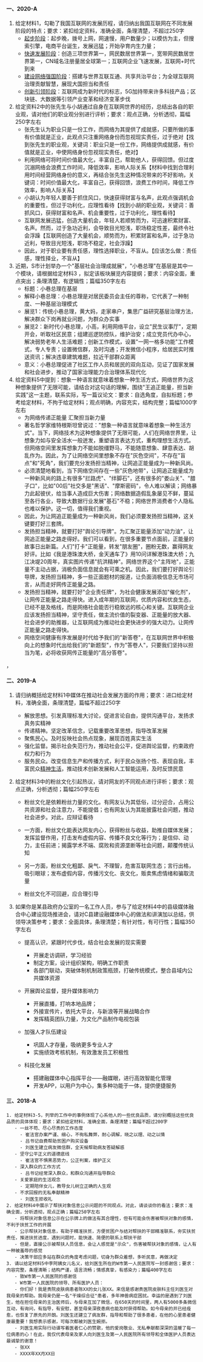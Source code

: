 #### 一、2020-A

1. 给定材料1，勾勒了我国互联网的发展历程，请归纳出我国互联网在不同发展阶段的特点；要求：紧扣给定资料，准确全面，条理清楚，不超过250字
   - <u>起步阶段</u>：起步晚，拨号上网，网速慢，用户数量少；以模仿为主，但搜索引擎，电商平台诞生，发展迅猛；开始孕育内生力量；
   - <u>快速发展阶段</u>：创造三项世界第一，网民数居世界第一，宽带网民数居世界第一，CN域名注册量居全球第一；互联网企业飞速发展，互联网+时代到来
   - <u>建设网络强国阶段</u>：搭建与世界互联互通、共享共治平台；为全球互联网治理贡献智慧，展现大国担当和责任
   - <u>创新引领阶段</u>：互联网成为新时代的标志，5G加持带来许多科技产品；区块链、大数据等引领产业变革和经济变革步伐
2. 给定资料2中的张先生与小胡通过自身在互联网世界的经历，总结出各自的职业观，请对他们的职业观分别进行评析；要求：观点正确，分析透彻，篇幅250字左右
   - 张先生认为职业只是一份工作，而网络为其提供了成就感，只要所做的事有价值就是正业，此观点只注重网络身份而忽视现实责任，过于绝对【找到张先生的职业观，关键词：职业只是一份工作，网络提供成就感，有价值就是正业，中使网络身份忽视现实责任，绝对】
   - 利用网络可将时间价值最大化，丰富自己，帮助他人，获得回馈。但过度沉溺网络会浪费工作时间，降低效率，影响人际关系【材料中找到合理利用时间经营网络身份的意义，再结合张先生这种情况带来的不好影响，关键词：时间价值最大化，丰富自己，获得回馈，浪费工作时间，降低工作效率，影响人际关系】
   - 小胡认为年轻人要善于抓住风口，快速获得财富与名声，此观点强调机会的重要性，但过于功利化，应理性看待【找到小胡的职业观，关键词：善抓风口，获得财富和名声、机会重要性，过于功利化，理性看待】
   - 互联网发展迅猛，创造大量机会，年轻人若顺势而为，可迅速积累财富、名声。然而，过于急功近利，会导致目光短浅，职场稳定性差，最终令社会浮躁【互联网创造了大量机会，顺势而为，积累财富和名声，过于急功近利，导致目光短浅，职场不稳定，社会浮躁】
   - 因此，对于职业要有责任感，理性选择职业，不盲从。【应该怎么做：责任感，理性择业，不盲从】
3. 近期，S市计划举办一个"基层社会治理成就展"，"小巷总理"在基层是其中一个模块，请根据给定材料3 ，拟定该板块展览内容提纲；要求：内容全面，重点突出；条理清楚，有逻辑性；篇幅350字左右
   - 标题：小巷总理在基层
   - 解释小巷总理：小巷总理是对居民委员会主任的尊称，它代表了一种制度、一种基层治理模式
   - 展览1：传统小巷总理，黄大妈，走家串户，集思广益研究基层治理方法，解决群众下岗再就业问题，为群众办实事
   - 展览2：新时代小巷总理，小高，利用网络平台，设立"民生议事厅"，定期开会，听取社区民意；组建巡逻防控队，维护治安；成立党员代办中心，解决弱势老年人生活难题；创新工作模式，设置"一网一格多功能"工作模式，专人专责；设置微信群，及时沟通；开发微信小程序，给居民实时推送资讯；解决违章建筑难题，拉近干部群众距离
   - 意义：小巷总理促进了社区工作人员和居民的双向互动，见证了国家发展和社会进步，推动了国家治理能力合治理体系现代化
4. 给定资料5中提到：想象一种语言就意味着想象一种生活方式，网络世界为这种想象提供了无限可能，请结合对这句话的理解，围绕"王追正能量，担当新实践"这一主题，联系实际，写一篇议论文：要求：自选角度，自拟标题；参考给定材料，不拘于给定材料；观点明确，内容充实，结构完整；篇幅1000字左右
   - 为网络传递正能量 汇聚担当新力量
   - 著名哲学家维特根斯坦曾说过："想象一种语言就意味着想象一种生活方式"。当下，网络技术为这种想象提供了无限可能，人们在网络世界里，让想象力如与安全活水一般迸发，重塑语言表达方式，重构理想生活方式。但网络空间里发挥想象力不能如脱缰野马，不能随意想象、肆意表达、胡乱作为。因此，为了让网络空间里想象不存在"灰色空间"，不存在"盲点"和"死角"，我们要充分发扬担当精神，让网追正能量成为一种新风尚。
   - 必须清楚地看到，当下网络空间存在一些"灰色地带"，让网追正能量成为一种新风尚的路上有很多"拦路虎"、"绊脚石"，还有很多的"娄山关"、"腊子口"，比如"00后"社交多是"黑话"、"摩斯密码"，令人难以解读；网络暴力此起彼伏，给当事人造成巨大伤害；网络数据造假乱象屡见不鲜，蔓延至各行各业，导致大数据行业发展"基石"不稳；网络世界消费者个人隐私也难以保护。这一切，值得我们重视。
   -  因此，为让网追正能量成为一种新风尚，我们必须要发扬担当精神，这关键要打好三套牌。
   - 发扬担当精神，就要打好"舆论引导牌"。为汇聚正能量添加"动力油"，让网追正能量之路走得好。我们可以看到，在很多重要节点面前，正能量的故事日出新篇。人们"打卡"正能量，转发"朋友圈"，圈粉无数，赢得网友好评。比如《我是港珠澳大桥，金天通车了》用10问详解港珠澳大桥；九江决堤20周年，真实图片传递"抗洪精神"。网络世界这个"主阵地"，正能量不主动占据，消极负面信息就会有可乘之机。因此，我们要打好舆论引导牌，发扬担当精神，多一些正面题材的报道，让负面消极信息无市场可言，从而走好网传正能量之路。
   - 发扬担当精神，就要打好"企业责任牌"，为社会健康发展添加"催化剂"，让网传正能量之路走得快。进入成年期的互联网，优质内容和优良生态，已经不是及格线，而是网络社会能否行稳致远的核心和关键。互联网企业应该发扬担当精神，坚守责任，做主流价值的裂变器、正能量的放大器、社会进步的助推器，让互联网成为推动社会更快进步的强大动力。让网传正能量之路走得快。
   - 网络空间健康有序发展是时代给予我们的"新答卷"，在互联网世界中积极向上的想象时代出给我们的"新题型"，作为"答卷人"，只要我们坚持以担当为笔，必将收获网传正能量的"高分答卷"。

，

#### 二、2019-A

1. 请归纳概括给定材料1中媒体在推动社会发展方面的作用；要求：进口给定材料，准确全面，条理清楚，篇幅不超过250字

   - 解放思想。引发真理标准大讨论，促进言论自由，提供沟通平台，发扬求真务实精神
   - 传递精神。坚定改革信念，记载重要改革思想，指导改革发展
   - 聚焦民心。及时反映社会热点现象，展现百姓真实生活
   - 强化监督。揭示社会失范行为，推动社会公平，促进舆论监督，约束政府权力和行为
   - 服务民众。改变信息生产和传播方式，利于民众张扬个性、表现自我，丰富民众<u>精神生活</u>，推动技术创新发展和人工智能运用，及时反馈民意

2. 给定材料3中的粉丝文化引起热议，请对网友的不同观点进行评析；要求：观点正确，分析透彻；篇幅250字左右

   - 粉丝文化是依赖粉丝力量的文化。有网友认为其低俗，过分迎合，占用公共资源和社会注意力，不能提倡；也有网友认为其能披露社会问题，推动社会进步。对此，应辩证看待

   - 一方面，粉丝文化能表达网友内心，获得粉丝与收益，助推自媒体发展；发挥监督作用，打击发布虚假内容、传播不良文化等行为；是信仰、动力，主任前进；揭露学术不端、腐败和资源垄断等社会问题，颠覆传统认知
   - 另一方面，粉丝文化粗鄙、戾气、不理智，危害互联网生态；言行出格，吸引眼球；发布虚假内容，传播污文化、丧文化，贩卖焦虑情绪和骗取流量
   - 粉丝文化不可回避，应合理引导

3. 如果你是某县政府办公室的一名工作人员，参与了给定材料4中的县级媒体融合中心建设现场推进会，请对C县建设融媒体中心的做法和讲演加以总结，供领导决策参考；要求：全面具体，条理清楚；有针对性，有可行性；篇幅350字左右

   - 提高认识，紧跟时代步伐，结合社会发展的现实需要
     - 开展走访调研，学习经验
     - 制定方案，设计组织架构，明确工作职责
     - 各部门联动，突破体制机制政策瓶颈，打破传统模式，整合县域内公共媒体资源

   - 开展舆论监督，提升媒体影响力
     - 开展直播，打响本地品牌；
     - 外接宣传片，依托大平台，与新浪等开展战略合作
     - 发挥精英团队力量，为文化产品制作电视包装
   - 加强人才队伍建设
     - 巩固人才存量，吸纳更多专业人才
     - 实施绩效考核机制，有效激发员工积极性
   - 科技化发展
     - 搭建融媒体中心指挥平台——融媒眼，进行高效智能化管理
     - 开发APP，以用户为中心，集多种功能于一体，提供便捷服务

 #### 三、2018-A

    1. 给定材料3-5，列举的工作中的事例体现了心系他人的一些优良品质，请分别概括这些优良品质的具体体现；要求：紧扣给定材料，准确全面，条理清楚；篇幅不超过200字
       - 一丝不苟、尽心尽责的工作态度
         - 崔法官办案严谨、细心，不徇私舞弊，耐心调解，晓之以理、动之以情
         - 吕书记自费帮助贫困户购买设备
         - 刘医生建立病友微信群，全天候帮助病友答疑解惑
       - 坚守公平正义的道德底线
         - 崔法官不惧黑恶势力，公正判案，维护正义
       - 深入群众的工作方式
         - 吕书记经常深入群众，和群众沟通并指导群众
       - 关爱家庭的生活观念
         - 定期陪伴女儿，教导女儿树立正确的人生观
       - 不求回报的无私奉献精神
         - 刘医生拒收礼
    2. 给定材料4中展示了帮扶对象信息公示问题的不同观点。对此，请谈谈你的看法；要求：准确全面，分析透彻，观点正确；篇幅250字左右
       - 将帮扶对象信息公示在公示牌上的做法有其合理性，但有可能会伤害被帮扶对象的感情，不利于扶贫工作的开展
       - 公示帮扶对象信息，有助于精准扶贫，方便贫困户与结对帮扶的干部精准联系，夯实扶贫责任，推进扶贫进度，遇到问题时，能快速、简便的联系上帮扶干部
       - 但是，直接公示被帮扶人员信息，会让人感觉是"示众"，伤害被帮扶对象的感情，让人有一种被羞辱的感觉
       - 决策干部应多站在群众的角度考虑问题，切身为群众着想，多听民意，再做决定
    3. 请以给定材料5中李阿姨女儿名义，给刘医生所在的W市第一人民医院写一封感谢信；要求：内容完整，条理清晰；结构严谨，语言流畅；情感真挚，有感染力；篇幅400字左右
       - 致W市第一人民医院的感谢信
       - W市第一人民医院的领导、所有医护人员：
       - 你们好！我是贵院皮肤病患者陈XX的女儿张XX。来信是感谢贵医院皮肤科主任刘医生对我母亲的帮助。我母亲仍是一名"干燥综合征"患者，多年神兽病症困扰。幸运的是遇到了刘医生，他在担任母亲的主治医师后，与母亲互加了微信，在650天的时间里，两人有5000多条微信互动，有询问，有指导，有安慰，甚至母亲深夜患病也能及时获得帮助。如今母亲的并已经痊愈，也恢复了原先的开朗。刘医生还建立了病友群，指导和帮助了很多患者，在他的心里患者健康最重要！我想表示感谢，可每次都被刘医生婉拒。
       - 刘医生用实际行动谱写着医者仁心的赞歌，他的爱岗敬业、无私奉献都深深的温暖了每一位病患的心！在此，我仅代表母亲及家人向刘医生及第一人民医院所有领导和全体医护人员表达最诚挚的谢意！
       - 张XX
       - XXXX年XX月XX日


